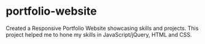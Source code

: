 # portfolio-website

Created a Responsive Portfolio Website showcasing skills and projects.
This project helped me to hone my skills in JavaScript/jQuery, HTML and CSS. 
